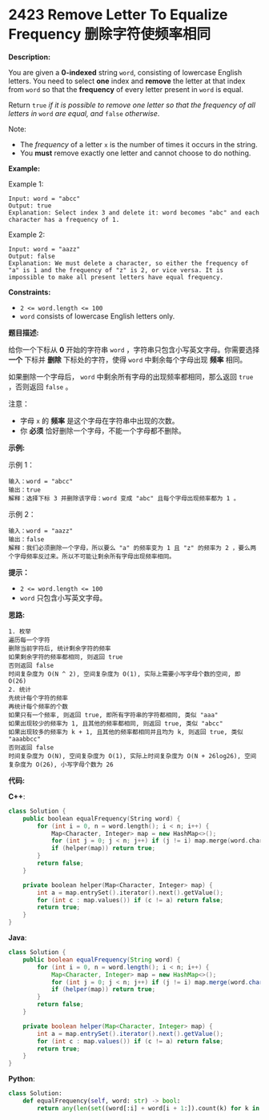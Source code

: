# 2423 Remove Letter To Equalize Frequency 删除字符使频率相同

__Description:__

You are given a __0-indexed__ string `word`, consisting of lowercase English letters. You need to select __one__ index and __remove__ the letter at that index from `word` so that the __frequency__ of every letter present in `word` is equal.

Return `true` _if it is possible to remove one letter so that the frequency of all letters in_ `word` _are equal, and_ `false` _otherwise_.

Note:

- The _frequency_ of a letter `x` is the number of times it occurs in the string.
- You __must__ remove exactly one letter and cannot choose to do nothing.

__Example:__

Example 1:

```text
Input: word = "abcc"
Output: true
Explanation: Select index 3 and delete it: word becomes "abc" and each character has a frequency of 1.
```

Example 2:

```text
Input: word = "aazz"
Output: false
Explanation: We must delete a character, so either the frequency of "a" is 1 and the frequency of "z" is 2, or vice versa. It is impossible to make all present letters have equal frequency.
```

__Constraints:__

- `2 <= word.length <= 100`
- `word` consists of lowercase English letters only.

__题目描述:__

给你一个下标从 __0__ 开始的字符串 `word` ，字符串只包含小写英文字母。你需要选择 __一个__ 下标并 __删除__ 下标处的字符，使得 `word` 中剩余每个字母出现 __频率__ 相同。

如果删除一个字母后， `word` 中剩余所有字母的出现频率都相同，那么返回 `true` ，否则返回 `false` 。

注意：

- 字母 `x` 的 __频率__ 是这个字母在字符串中出现的次数。
- 你 __必须__ 恰好删除一个字母，不能一个字母都不删除。

__示例:__

示例 1：

```text
输入：word = "abcc"
输出：true
解释：选择下标 3 并删除该字母：word 变成 "abc" 且每个字母出现频率都为 1 。
```

示例 2：

```text
输入：word = "aazz"
输出：false
解释：我们必须删除一个字母，所以要么 "a" 的频率变为 1 且 "z" 的频率为 2 ，要么两个字母频率反过来。所以不可能让剩余所有字母出现频率相同。
```

__提示：__

- `2 <= word.length <= 100`
- `word` 只包含小写英文字母。

__思路:__

```text
1. 枚举
遍历每一个字符
删除当前字符后, 统计剩余字符的频率
如果剩余字符的频率都相同, 则返回 true
否则返回 false
时间复杂度为 O(N ^ 2), 空间复杂度为 O(1), 实际上需要小写字母个数的空间, 即 O(26)
2. 统计
先统计每个字符的频率
再统计每个频率的个数
如果只有一个频率, 则返回 true, 即所有字符串的字符都相同, 类似 "aaa"
如果出现较少的频率为 1, 且其他的频率都相同, 则返回 true, 类似 "abcc"
如果出现较多的频率为 k + 1, 且其他的频率都相同并且均为 k, 则返回 true, 类似 "aaabbcc"
否则返回 false
时间复杂度为 O(N), 空间复杂度为 O(1), 实际上时间复杂度为 O(N + 26log26), 空间复杂度为 O(26), 小写字母个数为 26
```

__代码:__

__C++__:

```C++
class Solution {
    public boolean equalFrequency(String word) {
        for (int i = 0, n = word.length(); i < n; i++) {
            Map<Character, Integer> map = new HashMap<>();
            for (int j = 0; j < n; j++) if (j != i) map.merge(word.charAt(j), 1, Integer::sum);
            if (helper(map)) return true;
        }
        return false;
    }

    private boolean helper(Map<Character, Integer> map) {
        int a = map.entrySet().iterator().next().getValue();
        for (int c : map.values()) if (c != a) return false;
        return true;
    }
}
```

__Java__:

```Java
class Solution {
    public boolean equalFrequency(String word) {
        for (int i = 0, n = word.length(); i < n; i++) {
            Map<Character, Integer> map = new HashMap<>();
            for (int j = 0; j < n; j++) if (j != i) map.merge(word.charAt(j), 1, Integer::sum);
            if (helper(map)) return true;
        }
        return false;
    }

    private boolean helper(Map<Character, Integer> map) {
        int a = map.entrySet().iterator().next().getValue();
        for (int c : map.values()) if (c != a) return false;
        return true;
    }
}
```

__Python__:

```Python
class Solution:
    def equalFrequency(self, word: str) -> bool:
        return any(len(set((word[:i] + word[i + 1:]).count(k) for k in (word[:i] + word[i + 1:]))) == 1 for i in range(len(word)))
```
